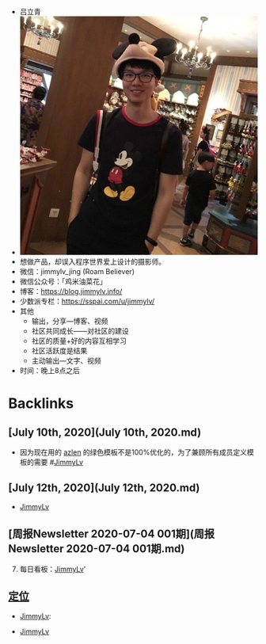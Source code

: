 - 吕立青
- ![](../images/7629hteEIk.png?)
- 想做产品，却误入程序世界爱上设计的摄影师。 
- 微信：jimmylv_jing (Roam Believer) 
- 微信公众号：「鸡米油菜花」 
- 博客：https://blog.jimmylv.info/
- 少数派专栏：https://sspai.com/u/jimmylv/
- 其他
    - 输出，分享—博客、视频
    - 社区共同成长——对社区的建设
    - 社区的质量+好的内容互相学习
    - 社区活跃度是结果
    - 主动输出—文字、视频
- 时间：晚上8点之后

# Backlinks
## [July 10th, 2020](July 10th, 2020.md)
- 因为现在用的 [azlen](azlen.md) 的绿色模板不是100%优化的，为了兼顾所有成员定义模板的需要 #[JimmyLv](JimmyLv.md)

## [July 12th, 2020](July 12th, 2020.md)
- [JimmyLv](JimmyLv.md)

## [周报Newsletter 2020-07-04 001期](周报Newsletter 2020-07-04 001期.md)

7. 每日看板：[JimmyLv](JimmyLv.md)'

## [定位](定位.md)
- [JimmyLv](JimmyLv.md):

- [JimmyLv](JimmyLv.md)

